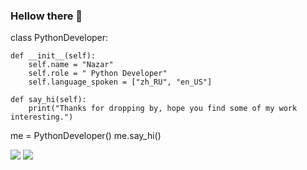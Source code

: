 ### Hellow there 👋



class PythonDeveloper:

    def __init__(self):
        self.name = "Nazar"
        self.role = " Python Developer"
        self.language_spoken = ["zh_RU", "en_US"]

    def say_hi(self):
        print("Thanks for dropping by, hope you find some of my work interesting.")


me = PythonDeveloper()
me.say_hi()


![](http://github-profile-summary-cards.vercel.app/api/cards/most-commit-language?username=nazartsap&theme=aura_dark)
![](http://github-profile-summary-cards.vercel.app/api/cards/profile-details?username=nazartsap&theme=aura_dark)

